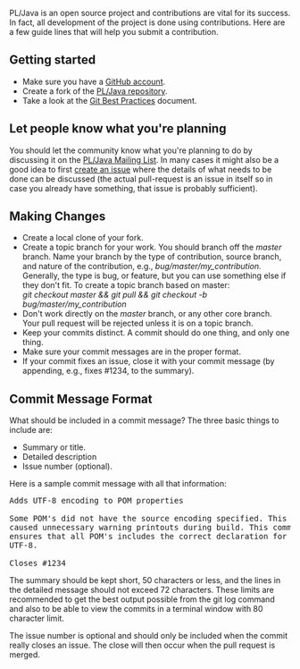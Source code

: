 PL/Java is an open source project and contributions are vital for its success. In fact, all development of the project is done using contributions. Here are a few guide lines that will help you submit a contribution.

## Getting started
* Make sure you have a [GitHub account](/signup/free).
* Create a fork of the [PL/Java repository](/tada/pljava).
* Take a look at the [Git Best Practices](http://sethrobertson.github.com/GitBestPractices/) document.

## Let people know what you're planning
You should let the community know what you're planning to do by discussing it on the [PL/Java Mailing List](http://lists.pgfoundry.org/mailman/listinfo/pljava-dev). In many cases it might also be a good idea to first [create an issue](/tada/pljava/issues) where the details of what needs to be done can be discussed (the actual pull-request is an issue in itself so in case you already have something, that issue is probably sufficient).

## Making Changes
* Create a local clone of your fork.
* Create a topic branch for your work. You should branch off the _master_ branch. Name your branch by the type of contribution, source branch, and nature of the contribution, e.g., _bug/master/my_contribution_.  
Generally, the type is bug, or feature, but you can use something else if they don't fit. To create a topic branch based on master:  
_git checkout master && git pull && git checkout -b bug/master/my_contribution_
* Don't work directly on the _master_ branch, or any other core branch. Your pull request will be rejected unless it is on a topic branch.
* Keep your commits distinct. A commit should do one thing, and only one thing.
* Make sure your commit messages are in the proper format.
* If your commit fixes an issue, close it with your commit message (by appending, e.g., fixes #1234, to the summary).

## Commit Message Format
What should be included in a commit message?
The three basic things to include are:
* Summary or title.
* Detailed description
* Issue number (optional).

Here is a sample commit message with all that information:
<pre>
Adds UTF-8 encoding to POM properties

Some POM's did not have the source encoding specified. This
caused unnecessary warning printouts during build. This commit
ensures that all POM's includes the correct declaration for
UTF-8.

Closes #1234
</pre>
The summary should be kept short, 50 characters or less, and the lines in the detailed message should not exceed 72 characters. These limits are recommended to get the best output possible from the git log command and also to be able to view the commits in a terminal window with 80 character limit.

The issue number is optional and should only be included when the commit really closes an issue. The close will then occur when the pull request is merged.
